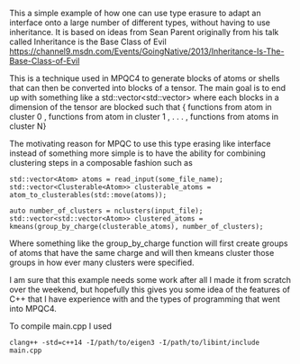 This a simple example of how one can use type erasure to adapt an interface
onto a large number of different types, without having to use inheritance. 
It is based on ideas from Sean Parent originally from his talk called 
Inheritance is the Base Class of Evil 
https://channel9.msdn.com/Events/GoingNative/2013/Inheritance-Is-The-Base-Class-of-Evil

This is a technique used in MPQC4 to generate blocks of atoms or shells that
can then be converted into blocks of a tensor. The main goal is to end up with something like a std::vector<std::vector<Atom>> where each blocks in a dimension of the tensor are blocked such that { functions from atom in cluster 0 , functions from atom in cluster 1 , . . . , functions from atoms in cluster N}

The motivating reason for MPQC to use this type erasing like interface instead of something more simple is to have the ability for combining clustering steps in a composable fashion such as 
```
std::vector<Atom> atoms = read_input(some_file_name);
std::vector<Clusterable<Atom>> clusterable_atoms = atom_to_clusterables(std::move(atoms));

auto number_of_clusters = nclusters(input_file);
std::vector<std::vector<Atom>> clustered_atoms = kmeans(group_by_charge(clusterable_atoms), number_of_clusters);
```

Where something like the group_by_charge function will first create groups of
atoms that have the same charge and will then kmeans cluster those groups in
how ever many clusters were specified. 

I am sure that this example needs some work after all I made it from scratch
over the weekend, but hopefully this gives you some idea of the features of C++
that I have experience with and the types of programming that went into MPQC4.

To compile main.cpp I used 

```
clang++ -std=c++14 -I/path/to/eigen3 -I/path/to/libint/include main.cpp
```
